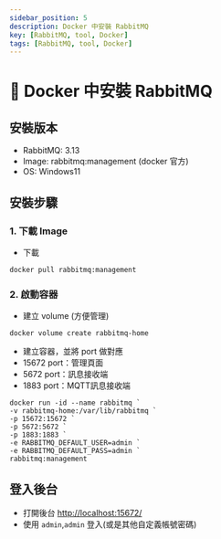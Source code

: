 ```yaml
---
sidebar_position: 5
description: Docker 中安裝 RabbitMQ
key: [RabbitMQ, tool, Docker]
tags: [RabbitMQ, tool, Docker]
---
```


# 🐰 Docker 中安裝 RabbitMQ

## 安裝版本

- RabbitMQ: 3.13
- Image: rabbitmq:management (docker 官方)
- OS: Windows11

## 安裝步驟

### 1. 下載 Image

- 下載

```shell
docker pull rabbitmq:management
```

### 2. 啟動容器

- 建立 volume (方便管理)

```shell
docker volume create rabbitmq-home 
```

- 建立容器，並將 port 做對應
- 15672 port：管理頁面
- 5672 port：訊息接收端
- 1883 port：MQTT訊息接收端

```shell
docker run -id --name rabbitmq `
-v rabbitmq-home:/var/lib/rabbitmq `
-p 15672:15672 `
-p 5672:5672 `
-p 1883:1883 `
-e RABBITMQ_DEFAULT_USER=admin `
-e RABBITMQ_DEFAULT_PASS=admin `
rabbitmq:management
```

## 登入後台

- 打開後台 [http://localhost:15672/](http://localhost:15672/)
- 使用 `admin`,`admin` 登入(或是其他自定義帳號密碼)
